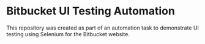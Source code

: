 # Bitbucket UI Testing Automation

This repository was created as part of an automation task to demonstrate UI testing using Selenium for the Bitbucket website.
